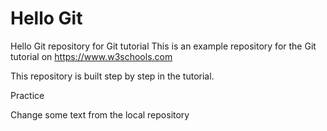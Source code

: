 # Hello Git
Hello Git repository for Git tutorial
This is an example repository for the Git tutorial on https://www.w3schools.com

This repository is built step by step in the tutorial.

Practice

Change some text from the local repository
